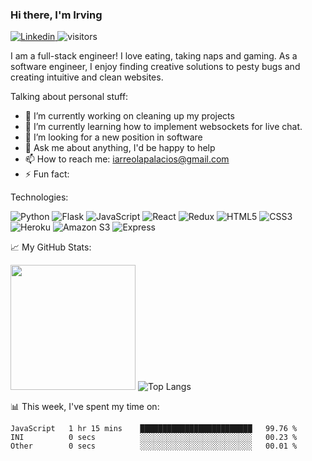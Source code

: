 ### Hi there, I'm Irving
<a href="https://www.linkedin.com/in/irving-arreola-palacios-5bb10414a/">![Linkedin](https://img.shields.io/badge/-linkedin%20-0A66C2?logo=linkedin&style=flat-square) </a>
![visitors](https://visitor-badge.glitch.me/badge?page_id=${Irving-Develops}.${Irving-Develops})

I am a full-stack engineer! I love eating, taking naps and gaming. 
As a software engineer, I enjoy finding creative solutions to pesty bugs and creating intuitive and clean websites.

Talking about personal stuff:
- 🔭 I’m currently working on cleaning up my projects
- 🌱 I’m currently learning how to implement websockets for live chat.  
- 🤔 I’m looking for a new position in software
- 💬 Ask me about anything, I'd be happy to help
- 📫 How to reach me: iarreolapalacios@gmail.com
- ⚡ Fun fact: 


Technologies:

![Python](https://img.shields.io/badge/python-3670A0?style=for-the-badge&logo=python&logoColor=ffdd54)
![Flask](https://img.shields.io/badge/flask-%23000.svg?style=for-the-badge&logo=flask&logoColor=white)
![JavaScript](https://img.shields.io/badge/javascript-%23323330.svg?style=for-the-badge&logo=javascript&logoColor=%23F7DF1E)
![React](https://img.shields.io/badge/react-%2320232a.svg?style=for-the-badge&logo=react&logoColor=%2361DAFB)
![Redux](https://img.shields.io/badge/redux-%23593d88.svg?style=for-the-badge&logo=redux&logoColor=white)
![HTML5](https://img.shields.io/badge/html5-%23E34F26.svg?style=for-the-badge&logo=html5&logoColor=white)
![CSS3](https://img.shields.io/badge/css3-%231572B6.svg?style=for-the-badge&logo=css3&logoColor=white)
![Heroku](https://img.shields.io/badge/heroku-%23430098.svg?style=for-the-badge&logo=heroku&logoColor=white)
![Amazon S3](https://img.shields.io/badge/-Amazon%20S3-569A31?logo=amazons3&logoColor=white&style=for-the-badge)
![Express](https://img.shields.io/badge/-ExpressJS%20-000000?logo=express&style=for-the-badge)

📈 My GitHub Stats:

<img height="200em" src="https://github-readme-stats.vercel.app/api?username=Irving-Develops&show_icons=true&hide_border=true&&count_private=true&include_all_commits=true&theme=tokyonight" />  ![Top Langs](https://github-readme-stats.vercel.app/api/top-langs/?username=Irving-Develops&theme=tokyonight&hide_border=true)


📊 This week, I've spent my time on: 
<!--START_SECTION:waka-->

```text
JavaScript   1 hr 15 mins    █████████████████████████   99.76 %
INI          0 secs          ░░░░░░░░░░░░░░░░░░░░░░░░░   00.23 %
Other        0 secs          ░░░░░░░░░░░░░░░░░░░░░░░░░   00.01 %
```

<!--END_SECTION:waka-->

<!--
**Irving-Develops/Irving-Develops** is a ✨ _special_ ✨ repository because its `README.md` (this file) appears on your GitHub profile.


Here are some ideas to get you started:

- 🔭 I’m currently working on ...
- 🌱 I’m currently learning ...
- 👯 I’m looking to collaborate on ...
- 🤔 I’m looking for help with ...
- 💬 Ask me about ...
- 📫 How to reach me: ...
- 😄 Pronouns: ...
- ⚡ Fun fact: ...
-->
